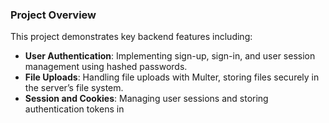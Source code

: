 
### Project Overview

This project demonstrates key backend features including:

- **User Authentication**: Implementing sign-up, sign-in, and user session management using hashed passwords.
- **File Uploads**: Handling file uploads with Multer, storing files securely in the server’s file system.
- **Session and Cookies**: Managing user sessions and storing authentication tokens in
